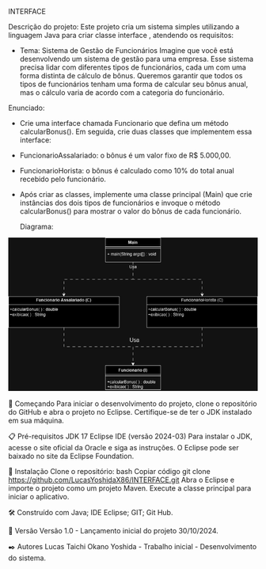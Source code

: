 INTERFACE

Descrição do projeto: Este projeto cria um sistema simples utilizando a linguagem Java para criar classe interface , atendendo os requisitos:

- Tema: Sistema de Gestão de Funcionários
Imagine que você está desenvolvendo um sistema de gestão para uma empresa. Esse sistema precisa lidar com diferentes tipos de funcionários, cada um com uma forma distinta de cálculo de bônus. Queremos garantir que todos os tipos de funcionários tenham uma forma de calcular seu bônus anual, mas o cálculo varia de acordo com a categoria do funcionário.

Enunciado:
- Crie uma interface chamada Funcionario que defina um método calcularBonus(). Em seguida, crie duas classes que implementem essa interface:

- FuncionarioAssalariado: o bônus é um valor fixo de R$ 5.000,00.

- FuncionarioHorista: o bônus é calculado como 10% do total anual recebido pelo funcionário.

- Após criar as classes, implemente uma classe principal (Main) que crie instâncias dos dois tipos de funcionários e invoque o método calcularBonus() para mostrar o valor do bônus de cada funcionário.

  Diagrama:

  
![Acesso diagrama UML](https://github.com/LucasYoshidaX86/INTERFACE/blob/master/DiagramaUMLInterface.drawio.png)

🚀 Começando Para iniciar o desenvolvimento do projeto, clone o repositório do GitHub e abra o projeto no Eclipse. Certifique-se de ter o JDK instalado em sua máquina.

📋 Pré-requisitos JDK 17 Eclipse IDE (versão 2024-03) Para instalar o JDK, acesse o site oficial da Oracle e siga as instruções. O Eclipse pode ser baixado no site da Eclipse Foundation.

🔧 Instalação Clone o repositório: bash Copiar código git clone https://github.com/LucasYoshidaX86/INTERFACE.git Abra o Eclipse e importe o projeto como um projeto Maven. Execute a classe principal para iniciar o aplicativo.

🛠️ Construído com Java; IDE Eclipse; GIT; Git Hub.

📌 Versão Versão 1.0 - Lançamento inicial do projeto 30/10/2024.

✒️ Autores Lucas Taichi Okano Yoshida - Trabalho inicial - Desenvolvimento do sistema.
